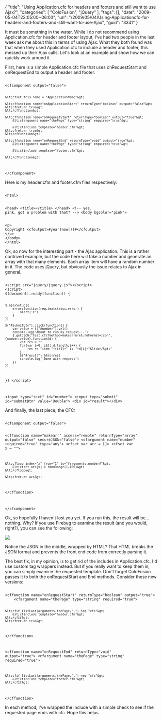 {
	"title": "Using Application.cfc for headers and footers and still want to use Ajax?",
	"categories": [
		"ColdFusion",
		"jQuery"
	],
	"tags": [],
	"date": "2009-05-04T22:05:00+06:00",
	"url": "/2009/05/04/Using-Applicationcfc-for-headers-and-footers-and-still-want-to-use-Ajax",
	"guid": "3341"
}

It must be something in the water. While I do not recommend using Application.cfc for header and footer layout, I've had two people in the last week ask me about this in terms of using Ajax. What they both found was that when they used Application.cfc to include a header and footer, this messed up their Ajax calls. Let's look at an example and show how we can quickly work around it.
<!--more-->
First, here is a simple Application.cfc file that uses onRequestStart and onRequestEnd to output a header and footer:

<code>
&lt;cfcomponent output="false"&gt;

	&lt;cfset this.name = "ApplicationName"&gt;
	
	&lt;cffunction name="onApplicationStart" returnType="boolean" output="false"&gt;
	&lt;cfreturn true&gt;
	&lt;/cffunction&gt;

	&lt;cffunction name="onRequestStart" returnType="boolean" output="true"&gt;
		&lt;cfargument name="thePage" type="string" required="true"&gt;
	
		&lt;cfinclude template="header.cfm"&gt;
	&lt;cfreturn true&gt;
	&lt;/cffunction&gt;
	
	&lt;cffunction name="onRequestEnd" returnType="void" output="true"&gt;
		&lt;cfargument name="thePage" type="string" required="true"&gt;
		
		&lt;cfinclude template="footer.cfm"&gt;
		
	&lt;/cffunction&gt;

&lt;/cfcomponent&gt;
</code>

Here is my header.cfm and footer.cfm files respectively:

<code>
&lt;html&gt;

&lt;head&gt;
&lt;title&gt;&lt;/title&gt;
&lt;/head&gt;
&lt;!-- yes, pink, got a problem with that? --&gt;
&lt;body bgcolor="pink"&gt;
</code>

<code>
&lt;p&gt;
Copyright &lt;cfoutput&gt;#year(now())#&lt;/cfoutput&gt;
&lt;/p&gt;
&lt;/body&gt;
&lt;/html&gt;
</code>

Ok, so now for the interesting part - the Ajax application. This is a rather contrived example, but the code here will take a number and generate an array with that many elements. Each array item will have a random number in it. The code uses jQuery, but obviously the issue relates to Ajax in general.

<code>
&lt;script src="jquery/jquery.js"&gt;&lt;/script&gt;
&lt;script&gt;
$(document).ready(function() {
	
	$.ajaxSetup({
		error:function(req,textstatus,error) {
			alert('e')
		}
	})
	
	$("#submitBtn").click(function() {
		var value = $("#number").val()
		console.log('About to run my request...')
		$.getJSON("test.cfc?method=makearr&returnFormat=json",{number:value},function(d) {
			var res = ""
			for(var i=0; i&lt;d.length;i++) {
				res += "item "+(i+1)+" is "+d[i]+"&lt;br/&gt;"
			}
			$("#result").html(res)
			console.log('Done with request')
		})
	})
	
})
&lt;/script&gt;

&lt;input type="text" id="number"&gt; &lt;input type="submit" id="submitBtn" value="Double"&gt;	
&lt;div id="result"&gt;&lt;/div&gt;
</code>

And finally, the last piece, the CFC:

<code>
&lt;cfcomponent output="false"&gt;

&lt;cffunction name="makearr" access="remote" returnType="array" output="false" secureJSON="false"&gt;
	&lt;cfargument name="number" required="true" type="any"&gt;
	&lt;cfset var arr = []&gt;
	&lt;cfset var x = ""&gt;
	
	&lt;cfloop index="x" from="1" to="#arguments.number#"&gt;
		&lt;cfset arr[x] = randRange(1,100)&gt;
	&lt;/cfloop&gt;

	&lt;cfreturn arr&gt;
&lt;/cffunction&gt;

&lt;/cfcomponent&gt;
</code>

Ok, so hopefully I haven't lost you yet. If you run this, the result will be... nothing. Why? If you use Firebug to examine the result (and you would, right?), you can see the following:

<img src="https://static.raymondcamden.com/images//Picture 154.png">

Notice the JSON in the middle, wrapped by HTML? That HTML breaks the JSON format and prevents the front end code from correctly parsing it. 

The best fix, in my opinion, is to get rid of the includes in Application.cfc. I'd use custom tag wrappers instead. But if you really want to keep them in, you can simply examine the requested template. Don't forget ColdFusion passes it to both the onRequestStart and End methods. Consider these new versions:

<code>
&lt;cffunction name="onRequestStart" returnType="boolean" output="true"&gt;
	&lt;cfargument name="thePage" type="string" required="true"&gt;
	
	&lt;cfif listLast(arguments.thePage,".") neq "cfc"&gt;
		&lt;cfinclude template="header.cfm"&gt;
	&lt;/cfif&gt;
	&lt;cfreturn true&gt;
&lt;/cffunction&gt;
	
&lt;cffunction name="onRequestEnd" returnType="void" output="true"&gt;
	&lt;cfargument name="thePage" type="string" required="true"&gt;
		
	&lt;cfif listLast(arguments.thePage,".") neq "cfc"&gt;
		&lt;cfinclude template="footer.cfm"&gt;
	&lt;/cfif&gt;
		
&lt;/cffunction&gt;
</code>

In each method, I've wrapped the include with a simple check to see if the requested page ends with cfc. Hope this helps.